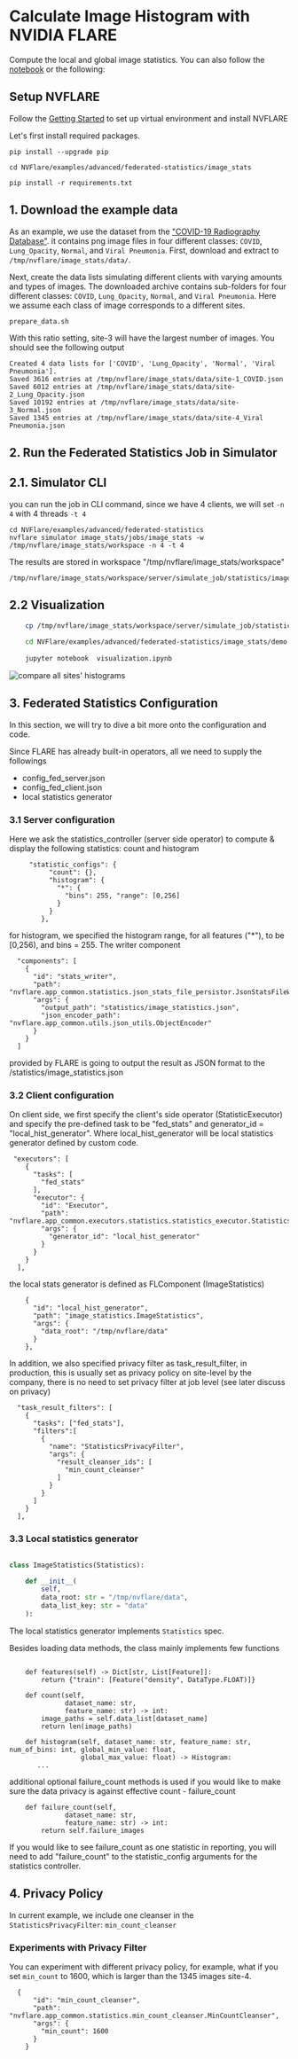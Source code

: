 # Calculate Image Histogram with NVIDIA FLARE

Compute the local and global image statistics.
You can also follow the [notebook](../image_stats.ipynb) or the following:

## Setup NVFLARE
Follow the [Getting Started](https://nvflare.readthedocs.io/en/2.6/getting_started.html) to set up virtual environment and install NVFLARE

Let's first install required packages.

```
pip install --upgrade pip

cd NVFlare/examples/advanced/federated-statistics/image_stats

pip install -r requirements.txt
```

## 1. Download the example data

As an example, we use the dataset from the ["COVID-19 Radiography Database"](https://www.kaggle.com/tawsifurrahman/covid19-radiography-database).
it contains png image files in four different classes: `COVID`, `Lung_Opacity`, `Normal`, and `Viral Pneumonia`.
First, download and extract to `/tmp/nvflare/image_stats/data/`.

Next, create the data lists simulating different clients with varying amounts and types of images. 
The downloaded archive contains sub-folders for four different classes: `COVID`, `Lung_Opacity`, `Normal`, and `Viral Pneumonia`.
Here we assume each class of image corresponds to a different sites.

```shell
prepare_data.sh
```

With this ratio setting, site-3 will have the largest number of images. You should see the following output
```
Created 4 data lists for ['COVID', 'Lung_Opacity', 'Normal', 'Viral Pneumonia'].
Saved 3616 entries at /tmp/nvflare/image_stats/data/site-1_COVID.json
Saved 6012 entries at /tmp/nvflare/image_stats/data/site-2_Lung_Opacity.json
Saved 10192 entries at /tmp/nvflare/image_stats/data/site-3_Normal.json
Saved 1345 entries at /tmp/nvflare/image_stats/data/site-4_Viral Pneumonia.json
```
## 2. Run the Federated Statistics Job in Simulator 

## 2.1. Simulator CLI

you can run the job in CLI command, since we have 4 clients, we will set `-n 4` with 4 threads `-t 4`

```
cd NVFlare/examples/advanced/federated-statistics
nvflare simulator image_stats/jobs/image_stats -w /tmp/nvflare/image_stats/workspace -n 4 -t 4
```

The results are stored in workspace "/tmp/nvflare/image_stats/workspace"
```
/tmp/nvflare/image_stats/workspace/server/simulate_job/statistics/image_histogram.json
```

## 2.2 Visualization

```bash
    cp /tmp/nvflare/image_stats/workspace/server/simulate_job/statistics/image_histogram.json NVFlare/examples/advanced/federated-statistics/image_stats/demo/.
    
    cd NVFlare/examples/advanced/federated-statistics/image_stats/demo
    
    jupyter notebook  visualization.ipynb
```
![compare all sites' histograms](figs/image_histogram.png)
 

## 3. Federated Statistics Configuration

In this section, we will try to dive a bit more onto the configuration and code. 

Since FLARE has already built-in operators, all we need to supply the followings
* config_fed_server.json
* config_fed_client.json
* local statistics generator

### 3.1 Server configuration
Here we ask the statistics_controller (server side operator) to compute & display the following statistics: count and histogram
````
     "statistic_configs": {
          "count": {},
          "histogram": {
            "*": {
              "bins": 255, "range": [0,256]
            }
          }
        },
````
for histogram, we specified the histogram range, for all features ("*"), to be [0,256), and bins = 255.
The writer component
```
  "components": [
    {
      "id": "stats_writer",
      "path": "nvflare.app_common.statistics.json_stats_file_persistor.JsonStatsFileWriter",
      "args": {
        "output_path": "statistics/image_statistics.json",
        "json_encoder_path": "nvflare.app_common.utils.json_utils.ObjectEncoder"
      }
    }
  ]
```
provided by FLARE is going to output the result as JSON format to the <workspace>/statistics/image_statistics.json

### 3.2 Client configuration

On client side, we first specify the client's side operator (StatisticExecutor) and specify the pre-defined task to be "fed_stats"
and generator_id = "local_hist_generator". Where local_hist_generator will be local statistics generator defined by custom code.

```
 "executors": [
    {
      "tasks": [
        "fed_stats"
      ],
      "executor": {
        "id": "Executor",
        "path": "nvflare.app_common.executors.statistics.statistics_executor.StatisticsExecutor",
        "args": {
          "generator_id": "local_hist_generator"
        }
      }
    }
  ],
```
the local stats generator is defined as FLComponent (ImageStatistics)
```
    {
      "id": "local_hist_generator",
      "path": "image_statistics.ImageStatistics",
      "args": {
        "data_root": "/tmp/nvflare/data"
      }
    },
```

In addition, we also specified privacy filter as task_result_filter, in production, this is usually set as privacy policy
on site-level by the company, there is no need to set privacy filter at job level (see later discuss on privacy)

```
  "task_result_filters": [
    {
      "tasks": ["fed_stats"],
      "filters":[
        {
          "name": "StatisticsPrivacyFilter",
          "args": {
            "result_cleanser_ids": [
              "min_count_cleanser"
            ]
          }
        }
      ]
    }
  ],
```


### 3.3 Local statistics generator

```python

class ImageStatistics(Statistics):

    def __init__(
        self,
        data_root: str = "/tmp/nvflare/data",
        data_list_key: str = "data"
    ):

```
The local statistics generator implements `Statistics` spec.

Besides loading data methods, the class mainly implements few functions

```

    def features(self) -> Dict[str, List[Feature]]:
        return {"train": [Feature("density", DataType.FLOAT)]}

    def count(self,
              dataset_name: str,
              feature_name: str) -> int:
        image_paths = self.data_list[dataset_name]
        return len(image_paths)

    def histogram(self, dataset_name: str, feature_name: str, num_of_bins: int, global_min_value: float,
                  global_max_value: float) -> Histogram:
       ...
```
additional optional failure_count methods is used if you would like to make sure the data privacy is against effective
count - failure_count

```
    def failure_count(self,
              dataset_name: str,
              feature_name: str) -> int:
        return self.failure_images
```

If you would like to see failure_count as one statistic in reporting, you will need to add "failure_count" to the statistic_config
arguments for the statistics controller.

## 4. Privacy Policy

In current example, we include one cleanser in the `StatisticsPrivacyFilter`: `min_count_cleanser` 

### Experiments with Privacy Filter
 
You can experiment with different privacy policy, for example, what if you set
```min_count``` to  1600, which is larger than the 1345 images site-4. 

```
  {
      "id": "min_count_cleanser",
      "path": "nvflare.app_common.statistics.min_count_cleanser.MinCountCleanser",
      "args": {
        "min_count": 1600
      }
    }
```
